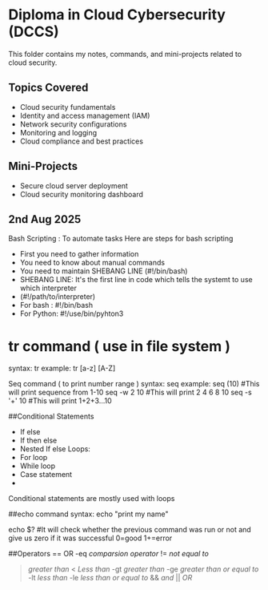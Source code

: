 # Diploma in Cloud Cybersecurity (DCCS)

This folder contains my notes, commands, and mini-projects related to cloud security.

## Topics Covered
- Cloud security fundamentals
- Identity and access management (IAM)
- Network security configurations
- Monitoring and logging
- Cloud compliance and best practices

## Mini-Projects
- Secure cloud server deployment
- Cloud security monitoring dashboard

## 2nd Aug 2025

Bash Scripting : To automate tasks
Here are steps for bash scripting
- First you need to gather information
- You need to know about manual commands
- You need to maintain SHEBANG LINE (#!/bin/bash)
- SHEBANG LINE: It's the first line in code which tells the systemt to use which interpreter
- (#!/path/to/interpreter)
 - For bash : #!/bin/bash
 - For Python: #!/use/bin/pyhton3

# tr command ( use in file system )
syntax: tr <find> <replace>
example: tr [a-z] [A-Z]

Seq command ( to print number range )
syntax: seq <n>
example: 
seq (10) #This will print sequence from 1-10
seq -w 2 10 #This will print 2 4 6 8 10
seq -s '+' 10 #This will print 1+2+3...10

##Conditional Statements
- If else
- If then else
- Nested If else
Loops:
- For loop
- While loop
- Case statement
- 
Conditional statements are mostly used with loops

##echo command
syntax: echo "print my name"

echo $? #It will check whether the previous command was run or not and give us zero if it was successful
0=good
1+=error

##Operators
== OR -eq *comparsion operator*
!= *not equal to*
> *greater than*
< *Less than*
-gt *greater than*
-ge *greater than or equal to*
-lt *less than*
-le *less than or equal to*
&& *and*
|| *OR*








